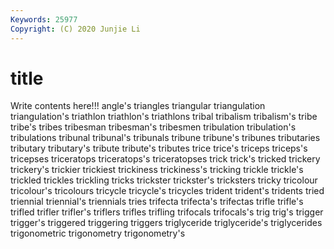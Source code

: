 ```yaml
---
Keywords: 25977
Copyright: (C) 2020 Junjie Li
---
```


# title

Write contents here!!!
angle's 
triangles
triangular 
triangulation 
triangulation's 
triathlon 
triathlon's 
triathlons 
tribal 
tribalism 
tribalism's 
tribe
tribe's 
tribes 
tribesman 
tribesman's 
tribesmen 
tribulation 
tribulation's 
tribulations 
tribunal 
tribunal's
tribunals 
tribune 
tribune's 
tribunes 
tributaries 
tributary 
tributary's 
tribute 
tribute's 
tributes
trice 
trice's 
triceps 
triceps's 
tricepses 
triceratops 
triceratops's 
triceratopses 
trick 
trick's
tricked 
trickery 
trickery's 
trickier 
trickiest 
trickiness 
trickiness's 
tricking 
trickle 
trickle's
trickled 
trickles 
trickling 
tricks 
trickster 
trickster's 
tricksters 
tricky 
tricolour 
tricolour's
tricolours 
tricycle 
tricycle's 
tricycles 
trident 
trident's 
tridents 
tried 
triennial 
triennial's
triennials 
tries 
trifecta 
trifecta's 
trifectas 
trifle 
trifle's 
trifled 
trifler 
trifler's
triflers 
trifles 
trifling 
trifocals 
trifocals's 
trig 
trig's 
trigger 
trigger's 
triggered
triggering 
triggers 
triglyceride 
triglyceride's 
triglycerides 
trigonometric 
trigonometry 
trigonometry's 
